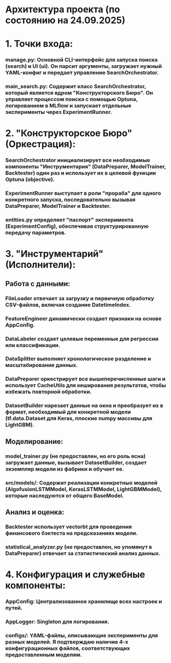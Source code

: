 Архитектура проекта (по состоянию на 24.09.2025)
================================================

# 1. Точки входа:

###        manage.py: Основной CLI-интерфейс для запуска поиска (search) и UI (ui). Он парсит аргументы, загружает нужный YAML-конфиг и передает управление SearchOrchestrator.

###        main_search.py: Содержит класс SearchOrchestrator, который является ядром "Конструкторского Бюро". Он управляет процессом поиска с помощью Optuna, логированием в MLflow и запускает отдельные эксперименты через ExperimentRunner.

# 2. "Конструкторское Бюро" (Оркестрация):

###        SearchOrchestrator инициализирует все необходимые компоненты "Инструментария" (DataPreparer, ModelTrainer, Backtester) один раз и использует их в целевой функции Optuna (objective).

###        ExperimentRunner выступает в роли "прораба" для одного конкретного запуска, последовательно вызывая DataPreparer, ModelTrainer и Backtester.

###        entities.py определяет "паспорт" эксперимента (ExperimentConfig), обеспечивая структурированную передачу параметров.

# 3. "Инструментарий" (Исполнители):

## Работа с данными:

###            FileLoader отвечает за загрузку и первичную обработку CSV-файлов, включая создание DatetimeIndex.

###            FeatureEngineer динамически создает признаки на основе AppConfig.

###            DataLabeler создает целевые переменные для регрессии или классификации.

###            DataSplitter выполняет хронологическое разделение и масштабирование данных.

###            DataPreparer оркестрирует все вышеперечисленные шаги и использует CacheUtils для кеширования результатов, чтобы избежать повторной обработки.

###            DatasetBuilder нарезает данные на окна и преобразует их в формат, необходимый для конкретной модели (tf.data.Dataset для Keras, плоские numpy массивы для LightGBM).

## Моделирование:

###            model_trainer.py (не предоставлен, но его роль ясна) загружает данные, вызывает DatasetBuilder, создает экземпляр модели из фабрики и обучает ее.

###            src/models/: Содержит реализации конкретных моделей (AlgofusionLSTMModel, KerasLSTMModel, LightGBMModel), которые наследуются от общего BaseModel.

## Анализ и оценка:

###            Backtester использует vectorbt для проведения финансового бэктеста на предсказаниях модели.

###            statistical_analyzer.py (не предоставлен, но упомянут в DataPreparer) отвечает за статистический анализ данных.

# 4. Конфигурация и служебные компоненты:

###        AppConfig: Централизованное хранилище всех настроек и путей.

###        AppLogger: Singleton для логирования.

###        configs/: YAML-файлы, описывающие эксперименты для разных моделей. Я подтверждаю наличие 4-х конфигурационных файлов, соответствующих предоставленным моделям.
